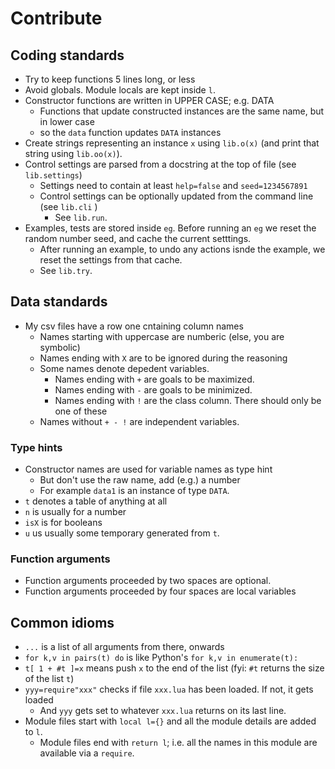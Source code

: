 # Contribute

## Coding standards
- Try to keep functions 5 lines long, or less
- Avoid globals. Module locals are kept inside `l`.
- Constructor functions are written in UPPER CASE; e.g. DATA
  - Functions that update constructed instances are the same name, but in lower case
  - so the `data` function updates `DATA` instances
- Create strings representing an  instance `x` using `lib.o(x)` (and print that string using `lib.oo(x)`).
- Control settings are parsed from a docstring at the top of file (see `lib.settings`)
  - Settings need to contain at least `help=false` and `seed=1234567891`
  - Control settings can be optionally updated from the command line (see `lib.cli` )
    - See `lib.run`.  
- Examples, tests are stored inside `eg`.  Before running an `eg` we reset the random number seed, and cache the current setttings.
  - After running an example, to undo any actions isnde the example, we reset the settings from that cache.
  - See `lib.try`. 

## Data standards
- My csv files have a row one cntaining column names
  - Names starting with uppercase are numberic (else, you are symbolic)
  - Names ending with `X` are to be ignored during the reasoning
  - Some names denote depedent variables.
    - Names ending with `+` are goals to be maximized.
    - Names ending with `-` are goals to be minimized.
    - Names ending with `!` are the class column. There should only be one of these
  - Names without `+ - !` are independent variables.

### Type hints
- Constructor names are used for variable names as type hint
  - But don't use the raw name, add (e.g.) a number
  - For example `data1` is an instance of type `DATA`.
- `t` denotes a table of anything at all
- `n` is usually for a number
- `isX` is for booleans
- `u` us usually some temporary generated from `t`.

### Function arguments
- Function arguments proceeded by two spaces are optional.
- Function arguments proceeded by four spaces are local variables

## Common idioms
- `...` is a list of all arguments from there, onwards
- `for k,v in pairs(t) do` is like Python's `for k,v in enumerate(t): `
- `t[ 1 + #t ]=x` means push `x` to the end of the list (fyi: `#t` returns the size of the list `t`)
- `yyy=require"xxx"` checks if  file `xxx.lua` has been loaded. If not, it gets loaded
  - And `yyy` gets set to whatever `xxx.lua` returns on its last line.   
- Module files start with `local l={}` and all the module details are added to `l`.
  - Module files end with `return l`; i.e. all the names in this module are available via a `require`. 
